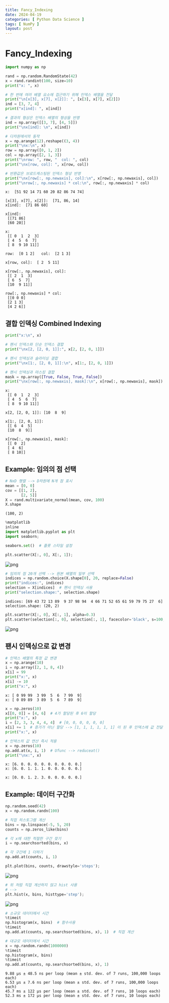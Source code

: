 ```yaml
---
title: Fancy_Indexing
date: 2024-04-19
categories: [ Python Data Science ]
tags: [ NumPy ]
layout: post
---
```


# Fancy_Indexing

```python
import numpy as np

rand = np.random.RandomState(42)
x = rand.randint(100, size=10)
print("x: ", x)

# 한 번에 여러 배열 요소에 접근하기 위해 인덱스 배열을 전달
print("\n[x[3], x[7], x[2]]: ", [x[3], x[7], x[2]])
ind = [3, 7, 4]
print("x[ind]: ", x[ind])

# 결과의 형상은 인덱스 배열의 형상을 반영
ind = np.array([[3, 7], [4, 5]])
print("\nx[ind]: \n", x[ind])

# 다차원에서의 동작
x = np.arange(12).reshape((3, 4))
print("\nx:\n", x)
row = np.array([0, 1, 2])
col = np.array([2, 1, 3])
print("\nrow: ", row, "  col: ", col)
print("\nx[row, col]: ", x[row, col])

# 반환값은 브로드캐스팅된 인덱스 형상 반영
print("\nx[row[:, np.newaxis], col]:\n", x[row[:, np.newaxis], col])
print("\nrow[:, np.newaxis] * col:\n", row[:, np.newaxis] * col)
```

    x:  [51 92 14 71 60 20 82 86 74 74]
    
    [x[3], x[7], x[2]]:  [71, 86, 14]
    x[ind]:  [71 86 60]
    
    x[ind]: 
     [[71 86]
     [60 20]]
    
    x:
     [[ 0  1  2  3]
     [ 4  5  6  7]
     [ 8  9 10 11]]
    
    row:  [0 1 2]   col:  [2 1 3]
    
    x[row, col]:  [ 2  5 11]
    
    x[row[:, np.newaxis], col]:
     [[ 2  1  3]
     [ 6  5  7]
     [10  9 11]]
    
    row[:, np.newaxis] * col:
     [[0 0 0]
     [2 1 3]
     [4 2 6]]

## 결합 인덱싱 Combined Indexing

```python
print("x:\n", x)

# 팬시 인덱스와 단순 인덱스 결합
print("\nx[2, [2, 0, 1]]:", x[2, [2, 0, 1]])

# 팬시 인덱싱과 슬라이싱 결합
print("\nx[1:, [2, 0, 1]]:\n", x[1:, [2, 0, 1]])

# 팬시 인덱싱과 마스킹 결합
mask = np.array([True, False, True, False])
print("\nx[row[:, np.newaxis], mask]:\n", x[row[:, np.newaxis], mask])
```

    x:
     [[ 0  1  2  3]
     [ 4  5  6  7]
     [ 8  9 10 11]]
    
    x[2, [2, 0, 1]]: [10  8  9]
    
    x[1:, [2, 0, 1]]:
     [[ 6  4  5]
     [10  8  9]]
    
    x[row[:, np.newaxis], mask]:
     [[ 0  2]
     [ 4  6]
     [ 8 10]]

## Example: 임의의 점 선택

```python
# NxD 행렬 --> D차원에 N개 점 표시
mean = [0, 0]
cov = [[1, 2],
       [2, 5]]
X = rand.multivariate_normal(mean, cov, 100)
X.shape
```

    (100, 2)

```python
%matplotlib
inline
import matplotlib.pyplot as plt
import seaborn;

seaborn.set()  # 플롯 스타일 설정

plt.scatter(X[:, 0], X[:, 1]);
```

![png](_posts/Fancy_Indexing_files/Fancy_Indexing_6_0.png)

```python
# 임의의 점 20개 선택 --> 원본 배열의 일부 선택
indices = np.random.choice(X.shape[0], 20, replace=False)
print("indices:", indices)
selection = X[indices]  # 팬시 인덱싱 사용
print("selection.shape:", selection.shape)
```

    indices: [69 43 72 13 89  9 37 98 94  4 66 71 52 65 61 59 79 75 27  6]
    selection.shape: (20, 2)

```python
plt.scatter(X[:, 0], X[:, 1], alpha=0.3)
plt.scatter(selection[:, 0], selection[:, 1], facecolor='black', s=100, alpha=0.3);
```

![png](_posts/Fancy_Indexing_files/Fancy_Indexing_8_0.png)

## 팬시 인덱싱으로 값 변경

```python
# 인덱스 배열의 특정 값 변경
x = np.arange(10)
i = np.array([2, 1, 8, 4])
x[i] = 99
print("x:", x)
x[i] -= 10
print("x:", x)
```

    x: [ 0 99 99  3 99  5  6  7 99  9]
    x: [ 0 89 89  3 89  5  6  7 89  9]

```python
x = np.zeros(10)
x[[0, 0]] = [4, 6]  # 4가 할당된 후 6이 할당
print("x:", x)
i = [2, 3, 3, 4, 4, 4]  # [0, 0, 0, 0, 0, 0]
x[i] += 1  # 증가가 아닌 할당 --> [1, 1, 1, 1, 1, 1] 이 된 후 인덱스에 값 전달
print("x:", x)

# 인덱스의 값 연산 즉시 적용
x = np.zeros(10)
np.add.at(x, i, 1)  # Ufunc --> reduceat()
print("\nx:", x)
```

    x: [6. 0. 0. 0. 0. 0. 0. 0. 0. 0.]
    x: [6. 0. 1. 1. 1. 0. 0. 0. 0. 0.]
    
    x: [0. 0. 1. 2. 3. 0. 0. 0. 0. 0.]

## Example: 데이터 구간화

```python
np.random.seed(42)
x = np.random.randn(100)

# 직접 히스토그램 계산
bins = np.linspace(-5, 5, 20)
counts = np.zeros_like(bins)

# 각 x에 대한 적절한 구간 찾기
i = np.searchsorted(bins, x)

# 각 구간에 1 더하기
np.add.at(counts, i, 1)

plt.plot(bins, counts, drawstyle='steps');
```

![png](_posts/Fancy_Indexing_files/Fancy_Indexing_13_0.png)

```python
# 위 처럼 직접 계산하지 않고 hist 사용
# --> 
plt.hist(x, bins, histtype='step');
```

![png](_posts/Fancy_Indexing_files/Fancy_Indexing_14_0.png)

```python
# 소규모 데이터에서 시간
%timeit
np.histogram(x, bins)  # 함수사용
%timeit
np.add.at(counts, np.searchsorted(bins, x), 1)  # 직접 계산

# 대규모 데이터에서 시간
x = np.random.randn(1000000)
%timeit
np.histogram(x, bins)
%timeit
np.add.at(counts, np.searchsorted(bins, x), 1)
```

    9.88 µs ± 48.5 ns per loop (mean ± std. dev. of 7 runs, 100,000 loops each)
    6.53 µs ± 7.6 ns per loop (mean ± std. dev. of 7 runs, 100,000 loops each)
    45.7 ms ± 122 µs per loop (mean ± std. dev. of 7 runs, 10 loops each)
    52.3 ms ± 172 µs per loop (mean ± std. dev. of 7 runs, 10 loops each)
    

